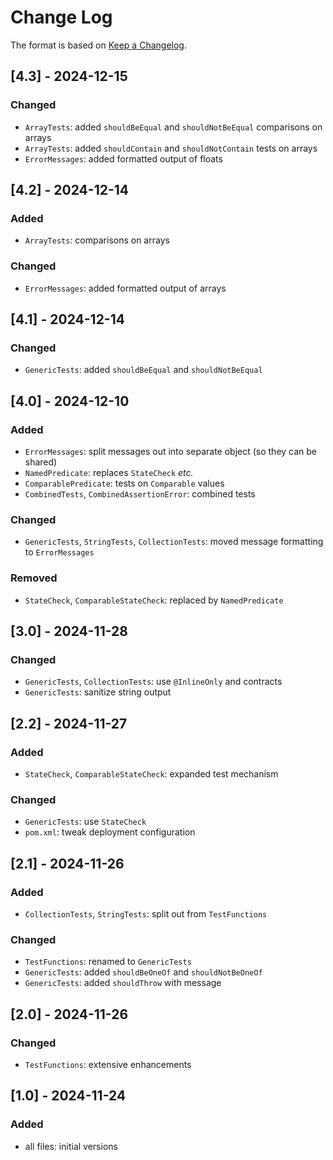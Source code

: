 # Change Log

The format is based on [Keep a Changelog](http://keepachangelog.com/).

## [4.3] - 2024-12-15
### Changed
- `ArrayTests`: added `shouldBeEqual` and `shouldNotBeEqual` comparisons on arrays
- `ArrayTests`: added `shouldContain` and `shouldNotContain` tests on arrays
- `ErrorMessages`: added formatted output of floats

## [4.2] - 2024-12-14
### Added
- `ArrayTests`: comparisons on arrays
### Changed
- `ErrorMessages`: added formatted output of arrays

## [4.1] - 2024-12-14
### Changed
- `GenericTests`: added `shouldBeEqual` and `shouldNotBeEqual`

## [4.0] - 2024-12-10
### Added
- `ErrorMessages`: split messages out into separate object (so they can be shared)
- `NamedPredicate`: replaces `StateCheck` _etc._
- `ComparablePredicate`: tests on `Comparable` values
- `CombinedTests`, `CombinedAssertionError`: combined tests
### Changed
- `GenericTests`, `StringTests`, `CollectionTests`: moved message formatting to `ErrorMessages`
### Removed
- `StateCheck`, `ComparableStateCheck`: replaced by `NamedPredicate`

## [3.0] - 2024-11-28
### Changed
- `GenericTests`, `CollectionTests`: use `@InlineOnly` and contracts
- `GenericTests`: sanitize string output

## [2.2] - 2024-11-27
### Added
- `StateCheck`, `ComparableStateCheck`: expanded test mechanism
### Changed
- `GenericTests`: use `StateCheck`
- `pom.xml`: tweak deployment configuration

## [2.1] - 2024-11-26
### Added
- `CollectionTests`, `StringTests`: split out from `TestFunctions`
### Changed
- `TestFunctions`: renamed to `GenericTests`
- `GenericTests`: added `shouldBeOneOf` and `shouldNotBeOneOf`
- `GenericTests`: added `shouldThrow` with message

## [2.0] - 2024-11-26
### Changed
- `TestFunctions`: extensive enhancements

## [1.0] - 2024-11-24
### Added
- all files: initial versions
